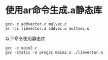 # 使用ar命令生成.a静态库

```shell
gcc- c addvector.c mulvec.c
ar rcs libvector.a addvec.o multvec.o
```

以下命令使用静态库

```shell
gcc -c main2.c 
gcc -static -o prog2c main2.o ./libvector.a 
```

